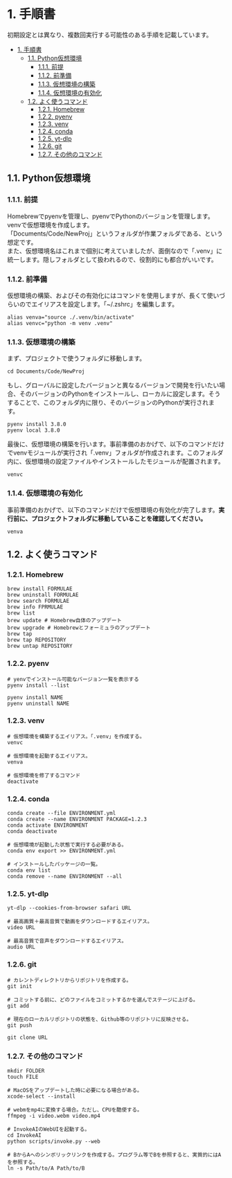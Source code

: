 # 1. 手順書

初期設定とは異なり、複数回実行する可能性のある手順を記載しています。

- [1. 手順書](#1-手順書)
  - [1.1. Python仮想環境](#11-python仮想環境)
    - [1.1.1. 前提](#111-前提)
    - [1.1.2. 前準備](#112-前準備)
    - [1.1.3. 仮想環境の構築](#113-仮想環境の構築)
    - [1.1.4. 仮想環境の有効化](#114-仮想環境の有効化)
  - [1.2. よく使うコマンド](#12-よく使うコマンド)
    - [1.2.1. Homebrew](#121-homebrew)
    - [1.2.2. pyenv](#122-pyenv)
    - [1.2.3. venv](#123-venv)
    - [1.2.4. conda](#124-conda)
    - [1.2.5. yt-dlp](#125-yt-dlp)
    - [1.2.6. git](#126-git)
    - [1.2.7. その他のコマンド](#127-その他のコマンド)

## 1.1. Python仮想環境

### 1.1.1. 前提

Homebrewでpyenvを管理し、pyenvでPythonのバージョンを管理します。venvで仮想環境を作成します。  
「Documents/Code/NewProj」というフォルダが作業フォルダである、という想定です。  
また、仮想環境名はこれまで個別に考えていましたが、面倒なので「.venv」に統一します。隠しフォルダとして扱われるので、役割的にも都合がいいです。

### 1.1.2. 前準備

仮想環境の構築、およびその有効化にはコマンドを使用しますが、長くて使いづらいのでエイリアスを設定します。「~/.zshrc」を編集します。

```".zshrc"
alias venva="source ./.venv/bin/activate"
alias venvc="python -m venv .venv"
```

### 1.1.3. 仮想環境の構築

まず、プロジェクトで使うフォルダに移動します。

```shell
cd Documents/Code/NewProj
```

もし、グローバルに設定したバージョンと異なるバージョンで開発を行いたい場合、そのバージョンのPythonをインストールし、ローカルに設定します。そうすることで、このフォルダ内に限り、そのバージョンのPythonが実行されます。

```shell
pyenv install 3.8.0
pyenv local 3.8.0
```

最後に、仮想環境の構築を行います。事前準備のおかげで、以下のコマンドだけでvenvモジュールが実行され「.venv」フォルダが作成されます。このフォルダ内に、仮想環境の設定ファイルやインストールしたモジュールが配置されます。

```shell
venvc
```

### 1.1.4. 仮想環境の有効化

事前準備のおかげで、以下のコマンドだけで仮想環境の有効化が完了します。**実行前に、プロジェクトフォルダに移動していることを確認してください。**

```shell
venva
```

## 1.2. よく使うコマンド

### 1.2.1. Homebrew

```shell
brew install FORMULAE
brew uninstall FORMULAE
brew search FORMULAE
brew info FPRMULAE
brew list
brew update # Homebrew自体のアップデート
brew upgrade # Homebrewとフォーミュラのアップデート
brew tap 
brew tap REPOSITORY
brew untap REPOSITORY
```

### 1.2.2. pyenv

```shell
# yenvでインストール可能なバージョン一覧を表示する
pyenv install --list

pyenv install NAME
pyenv uninstall NAME
```

### 1.2.3. venv

```shell
# 仮想環境を構築するエイリアス。「.venv」を作成する。
venvc

# 仮想環境を起動するエイリアス。
venva

# 仮想環境を修了するコマンド
deactivate
```

### 1.2.4. conda

```shell
conda create --file ENVIRONMENT.yml
conda create --name ENVIRONMENT PACKAGE=1.2.3
conda activate ENVIRONMENT
conda deactivate

# 仮想環境が起動した状態で実行する必要がある。
conda env export >> ENVIRONMENT.yml

# インストールしたパッケージの一覧。
conda env list
conda remove --name ENVIRONMENT --all
```

### 1.2.5. yt-dlp

```shell
yt-dlp --cookies-from-browser safari URL

# 最高画質＋最高音質で動画をダウンロードするエイリアス。
video URL

# 最高音質で音声をダウンロードするエイリアス。
audio URL
```

### 1.2.6. git

```shell
# カレントディレクトリからリポジトリを作成する。
git init

# コミットする前に、どのファイルをコミットするかを選んでステージに上げる。
git add

# 現在のローカルリポジトリの状態を、Github等のリポジトリに反映させる。
git push

git clone URL
```

### 1.2.7. その他のコマンド

```shell
mkdir FOLDER
touch FILE

# MacOSをアップデートした時に必要になる場合がある。
xcode-select --install

# webmをmp4に変換する場合。ただし、CPUを酷使する。
ffmpeg -i video.webm video.mp4

# InvokeAIのWebUIを起動する。
cd InvokeAI
python scripts/invoke.py --web

# BからAへのシンボリックリンクを作成する。プログラム等でBを参照すると、実質的にはAを参照する。
ln -s Path/to/A Path/to/B
```
